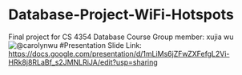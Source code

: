 # Database-Project-WiFi-Hotspots
Final project for CS 4354 Database Course
Group member:
xujia wu ![@carolynwu](https://github.com/carolynwu)
#Presentation Slide Link: https://docs.google.com/presentation/d/1mLiMs6jZFwZXFefgL2Vi-HRk8j8RLaBf_s2JMNLRiJA/edit?usp=sharing
